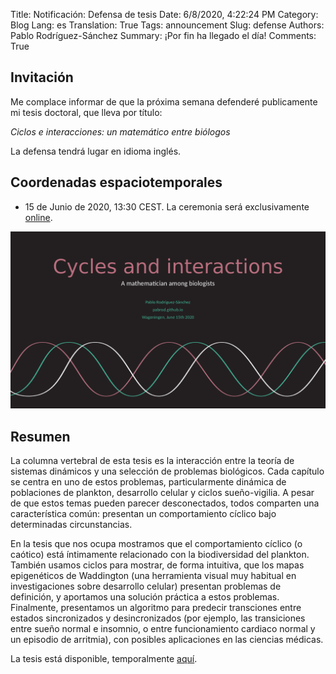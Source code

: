 Title: Notificación: Defensa de tesis
Date: 6/8/2020, 4:22:24 PM
Category: Blog
Lang: es
Translation: True
Tags: announcement
Slug: defense
Authors: Pablo Rodríguez-Sánchez
Summary: ¡Por fin ha llegado el día!
Comments: True

## Invitación
Me complace informar de que la próxima semana defenderé publicamente mi tesis doctoral, que lleva por título:

_Ciclos e interacciones: un matemático entre biólogos_

La defensa tendrá lugar en idioma inglés.

## Coordenadas espaciotemporales
* 15 de Junio de 2020, 13:30 CEST. La ceremonia será exclusivamente [online](https://weblectures.wur.nl/P2G/Player/Player.aspx?id=C217).

![slides](images/2020-06/defense.png)

##  Resumen
La columna vertebral de esta tesis es la interacción entre la teoría de sistemas dinámicos y una selección de problemas biológicos. Cada capítulo se centra en uno de estos problemas, particularmente dinámica de poblaciones de plankton, desarrollo celular y ciclos sueño-vigilia. A pesar de que estos temas pueden parecer desconectados, todos comparten una característica común: presentan un comportamiento cíclico bajo determinadas circunstancias.

En la tesis que nos ocupa mostramos que el comportamiento cíclico (o caótico) está íntimamente relacionado con la biodiversidad del plankton. También usamos ciclos para mostrar, de forma intuitiva, que los mapas epigenéticos de Waddington (una herramienta visual muy habitual en investigaciones sobre desarrollo celular) presentan problemas de definición, y aportamos una solución práctica a estos problemas. Finalmente, presentamos un algoritmo para predecir transciones entre estados sincronizados y desincronizados (por ejemplo, las transiciones entre sueño normal e insomnio, o entre funcionamiento cardiaco normal y un episodio de arritmia), con posibles aplicaciones en las ciencias médicas.

La tesis está disponible, temporalmente [aquí](https://www.dropbox.com/sh/kg147e5x0o09ddl/AABvsbPApgMXJhBSQNnfqa1Ja?dl=0).

